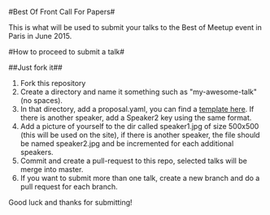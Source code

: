#Best Of Front Call For Papers#

This is what will be used to submit your talks to the Best of Meetup event in Paris in June 2015.

#How to proceed to submit a talk#

##Just fork it##

 1. Fork this repository 
 2. Create a directory and name it something such as "my-awesome-talk" (no spaces).
 3. In that directory, add a proposal.yaml, you can find a [template here](/). If there is another speaker, add a Speaker2 key using the same format.
 4. Add a picture of yourself to the dir called speaker1.jpg of size 500x500 (this will be used on the site), if there is another speaker, the file should be named speaker2.jpg and be incremented for each additional speakers.
 5. Commit and create a pull-request to this repo, selected talks will be merge into master.
 6. If you want to submit more than one talk, create a new branch and do a pull request for each branch.

Good luck and thanks for submitting!
